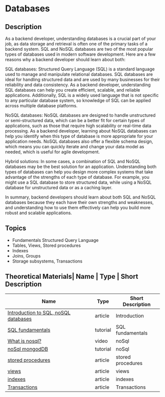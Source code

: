 # Databases

## Description

As a backend developer, understanding databases is a crucial part of your job, as data storage and retrieval is often one of the primary tasks of a backend system. SQL and NoSQL databases are two of the most popular types of databases used in modern software development. Here are a few reasons why a backend developer should learn about both:

SQL databases: Structured Query Language (SQL) is a standard language used to manage and manipulate relational databases. SQL databases are ideal for handling structured data and are used by many businesses for their reliability and data consistency. As a backend developer, understanding SQL databases can help you create efficient, scalable, and reliable applications. Additionally, SQL is a widely used language that is not specific to any particular database system, so knowledge of SQL can be applied across multiple database platforms.

NoSQL databases: NoSQL databases are designed to handle unstructured or semi-structured data, which can be a better fit for certain types of applications, such as those that require high scalability or real-time data processing. As a backend developer, learning about NoSQL databases can help you identify when this type of database is more appropriate for your application needs. NoSQL databases also offer a flexible schema design, which means you can quickly iterate and change your data model as needed, which is useful for agile development.

Hybrid solutions: In some cases, a combination of SQL and NoSQL databases may be the best solution for an application. Understanding both types of databases can help you design more complex systems that take advantage of the strengths of each type of database. For example, you might use a SQL database to store structured data, while using a NoSQL database for unstructured data or as a caching layer.

In summary, backend developers should learn about both SQL and NoSQL databases because they each have their own strengths and weaknesses, and understanding how to use them effectively can help you build more robust and scalable applications.

## Topics

- Fundamentals Structured Query Language
- Tables, Views, Stored procedures
- Indexes
- Joins, Groups
- Storage subsystems, Transactions

## Theoretical Materials| Name | Type | Short Description

| Name                                                                                                                                 | Type     | Short Description |
| ------------------------------------------------------------------------------------------------------------------------------------ | -------- | ----------------- |
| [Introduction to SQL, noSQL databases](https://www.pluralsight.com/blog/software-development/relational-vs-non-relational-databases) | article  | Introduction      |
| [SQL fundamentals](https://sqlbolt.com)                                                                                              | tutorial | SQL fundamentals  |
| [What is nosql?](https://www.youtube.com/watch?v=qI_g07C_Q5I&ab_channel=GOTOConferences)                                             | video    | noSql             |
| [noSql mongodDB](https://learn.mongodb.com/learning-paths/introduction-to-mongodb)                                                   | tutorial | noSql             |
| [stored procedures](https://www.sqlshack.com/sql-server-stored-procedures-for-beginners/)                                            | article  | stored procedures |
| [views](https://www.tutorialspoint.com/sql/sql-using-views.htm)                                                                      | article  | views             |
| [indexes](https://planetscale.com/blog/how-do-database-indexes-work)                                                                 | article  | indexes           |
| [Transactions](https://learn.microsoft.com/en-us/sql/t-sql/language-elements/transactions-transact-sql?view=sql-server-ver16)        | article  | Transactions      |
